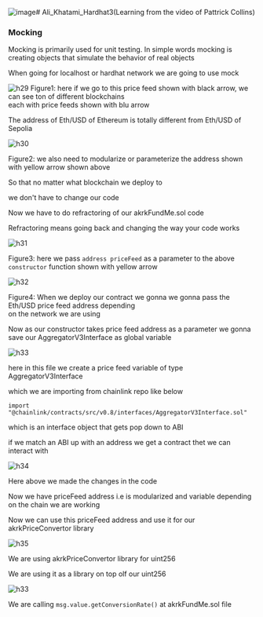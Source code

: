 ![image](https://github.com/C191068/Ali_Khatami_Hardhat3/assets/89090776/0ee53c7a-c9b1-4559-9ff2-74a207814039)# Ali_Khatami_Hardhat3(Learning from the video of Pattrick Collins)
### Mocking

Mocking is primarily used for unit testing. In simple words mocking is creating objects that simulate the behavior of real objects <br>

When going for localhost or hardhat network we are going to use mock <br>

![h29](https://github.com/C191068/Ali_Khatami_Hardhat3/assets/89090776/17478dc9-5307-4399-9e42-621d0c105a98)
Figure1: here if we go to this price feed shown with black arrow, we can see ton of different blockchains <br>
each with price feeds shown with blu arrow <br>

The address of Eth/USD of Ethereum is totally different from Eth/USD of Sepolia <br>

![h30](https://github.com/C191068/Ali_Khatami_Hardhat3/assets/89090776/f73ec364-337f-4eb1-8439-2fa67987359f)

Figure2: we also need to modularize or parameterize the address shown with yellow arrow shown above <br>

So that no matter what blockchain we deploy to <br>

we don't have to change our code <br>

Now we have to do refractoring of our akrkFundMe.sol code <br>

Refractoring means going back and changing the way your code works <br>

![h31](https://github.com/C191068/Ali_Khatami_Hardhat3/assets/89090776/a4444205-9dfd-408b-8f3c-610c302f3eff)

Figure3: here we pass ```address priceFeed``` as a parameter to the above ```constructor``` function shown with yellow arrow<br>


![h32](https://github.com/C191068/Ali_Khatami_Hardhat3/assets/89090776/3183e294-ba6e-4302-9ba5-c872d2526095)

Figure4: When we deploy our contract we gonna we gonna pass the Eth/USD price feed address depending <br>
on the network we are using <br>

Now as our constructor takes price feed address as a parameter we gonna save our AggregatorV3Interface as global variable <br>


![h33](https://github.com/C191068/Ali_Khatami_Hardhat3/assets/89090776/2d876b1b-dcbf-4b5c-90f8-cd8dd67821e9)

here in this file we create a price feed variable of type AggregatorV3Interface <br>

which we are importing from chainlink repo like below <br>

```import "@chainlink/contracts/src/v0.8/interfaces/AggregatorV3Interface.sol"``` <br>

which is an interface object that gets pop down to ABI <br>

if we match an ABI up with an address we get a contract thet we can interact with <br>

![h34](https://github.com/C191068/Ali_Khatami_Hardhat3/assets/89090776/a62db684-c999-4605-890b-10e255c2d546)

Here above we made the changes in the code <br>

Now we have priceFeed address i.e is modularized and variable depending on the chain we are working <br>

Now we can use this priceFeed address and use it for our akrkPriceConvertor library <br>

![h35](https://github.com/C191068/Ali_Khatami_Hardhat3/assets/89090776/d118e2bb-969e-4760-b1ed-ef0e32295987)

We are using akrkPriceConvertor library for uint256 <br>

We are using it as a library on top olf our uint256 <br>

![h33](https://github.com/C191068/Ali_Khatami_Hardhat3/assets/89090776/f41a453e-b027-4590-9a6a-7c8a3718bfd7)

We are calling ```msg.value.getConversionRate()``` at akrkFundMe.sol file <br>





